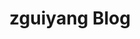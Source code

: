 ---
layout: home

title: zguiyang Blog

hero:
  name: zguiyang Blog
  text: 知识库、博客、杂记
  tagline: 个人的知识库、学习记录、博客等杂记...
  actions:
    - theme: brand
      text: 开始阅读
      link: /front-end/html/guide
    - theme: alt
      text: Github
      link: https://github.com/zguiyang
features:
  - title: 知识库
    details: 记录工作中各种问题的解决办法
  - title: 学习记录
    details: 各种框架、工具的学习记录
  - title: 算法
    details: leetcode的刷题记录
  - title: 面试题
    details: 记录面试中遇到的各类面试题
---